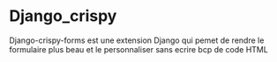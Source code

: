# Django_crispy
Django-crispy-forms est une extension Django qui pemet de rendre le formulaire plus beau et le personnaliser sans ecrire bcp de code HTML
